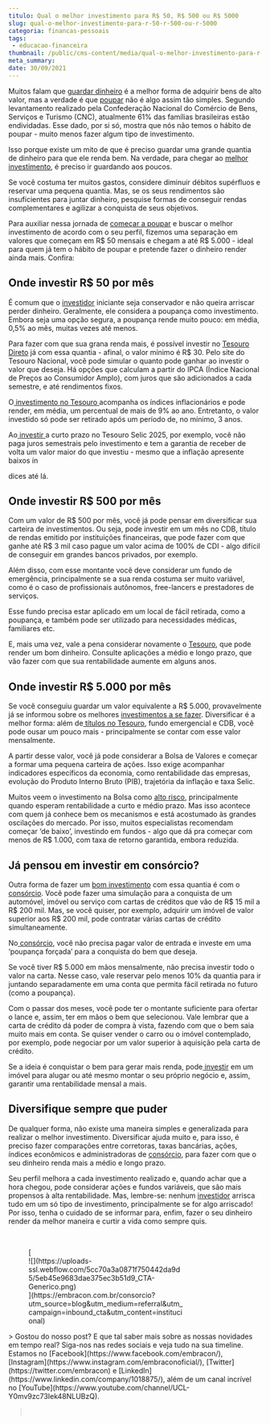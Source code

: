 ```yaml
---
titulo: Qual o melhor investimento para R$ 50, R$ 500 ou R$ 5000
slug: qual-o-melhor-investimento-para-r-50-r-500-ou-r-5000
categoria: financas-pessoais
tags:
 - educacao-financeira
thumbnail: /public/cms-content/media/qual-o-melhor-investimento-para-r-50-r-500-ou-r-5000.jpg
meta_summary: 
date: 30/09/2021
---
```

Muitos falam que [guardar dinheiro](https://www.embracon.com.br/blog/guardar-poupar-ou-investir-qual-a-diferenca-entre-os-termos) é a melhor forma de adquirir bens de alto valor, mas a verdade é que [poupar](https://www.embracon.com.br/blog/guardar-poupar-ou-investir-qual-a-diferenca-entre-os-termos) não é algo assim tão simples. Segundo levantamento realizado pela Confederação Nacional do Comércio de Bens, Serviços e Turismo (CNC), atualmente 61% das famílias brasileiras estão endividadas. Esse dado, por si só, mostra que nós não temos o hábito de poupar - muito menos fazer algum tipo de investimento.

Isso porque existe um mito de que é preciso guardar uma grande quantia de dinheiro para que ele renda bem. Na verdade, para chegar ao [melhor investimento](http://embracon.com.br/blog/8-motivos-que-comprovam-que-consorcio-e-investimento), é preciso ir guardando aos poucos.

Se você costuma ter muitos gastos, considere diminuir débitos supérfluos e reservar uma pequena quantia. Mas, se os seus rendimentos são insuficientes para juntar dinheiro, pesquise formas de conseguir rendas complementares e agilizar a conquista de seus objetivos.

Para auxiliar nessa jornada de [começar a poupar](https://www.embracon.com.br/blog/guardar-poupar-ou-investir-qual-a-diferenca-entre-os-termos) e buscar o melhor investimento de acordo com o seu perfil, fizemos uma separação em valores que começam em R$ 50 mensais e chegam a até R$ 5.000 - ideal para quem já tem o hábito de poupar e pretende fazer o dinheiro render ainda mais. Confira:

  
Onde investir R$ 50 por mês
------------------------------

É comum que o [investidor](https://www.embracon.com.br/blog/perfil-de-investidor-conheca-os-tipos-e-saiba-qual-e-o-seu) iniciante seja conservador e não queira arriscar perder dinheiro. Geralmente, ele considera a poupança como investimento. Embora seja uma opção segura, a poupança rende muito pouco: em média, 0,5% ao mês, muitas vezes até menos.

Para fazer com que sua grana renda mais, é possível investir no [Tesouro Direto](https://www.embracon.com.br/blog/tesouro-direto-guia-rapido-com-tudo-o-que-voce-precisa-saber) já com essa quantia - afinal, o valor mínimo é R$ 30. Pelo site do Tesouro Nacional, você pode simular o quanto pode ganhar ao investir o valor que deseja. Há opções que calculam a partir do IPCA (Índice Nacional de Preços ao Consumidor Amplo), com juros que são adicionados a cada semestre, e até rendimentos fixos.

O[ investimento no Tesouro ](https://www.embracon.com.br/blog/tesouro-direto-guia-rapido-com-tudo-o-que-voce-precisa-saber)acompanha os índices inflacionários e pode render, em média, um percentual de mais de 9% ao ano. Entretanto, o valor investido só pode ser retirado após um período de, no mínimo, 3 anos.

Ao[ investir ](https://www.embracon.com.br/blog/guardar-poupar-ou-investir-qual-a-diferenca-entre-os-termos)a curto prazo no Tesouro Selic 2025, por exemplo, você não paga juros semestrais pelo investimento e tem a garantia de receber de volta um valor maior do que investiu - mesmo que a inflação apresente baixos ín

dices até lá.

  
Onde investir R$ 500 por mês
-------------------------------

Com um valor de R$ 500 por mês, você já pode pensar em diversificar sua carteira de investimentos. Ou seja, pode investir em um mês no CDB, título de rendas emitido por instituições financeiras, que pode fazer com que ganhe até R$ 3 mil caso pague um valor acima de 100% de CDI - algo difícil de conseguir em grandes bancos privados, por exemplo.

Além disso, com esse montante você deve considerar um fundo de emergência, principalmente se a sua renda costuma ser muito variável, como é o caso de profissionais autônomos, free-lancers e prestadores de serviços.

Esse fundo precisa estar aplicado em um local de fácil retirada, como a poupança, e também pode ser utilizado para necessidades médicas, familiares etc.

E, mais uma vez, vale a pena considerar novamente o [Tesouro](https://www.embracon.com.br/blog/tesouro-direto-guia-rapido-com-tudo-o-que-voce-precisa-saber), que pode render um bom dinheiro. Consulte aplicações a médio e longo prazo, que vão fazer com que sua rentabilidade aumente em alguns anos.

Onde investir R$ 5.000 por mês
------------------------------

Se você conseguiu guardar um valor equivalente a R$ 5.000, provavelmente já se informou sobre os melhores [investimentos a se fazer](https://www.embracon.com.br/blog/investimentos-alto-risco-vale-a-pena). Diversificar é a melhor forma: além de<a href=""> títulos no Tesouro</a>, fundo emergencial e CDB, você pode ousar um pouco mais - principalmente se contar com esse valor mensalmente.

A partir desse valor, você já pode considerar a Bolsa de Valores e começar a formar uma pequena carteira de ações. Isso exige acompanhar indicadores específicos da economia, como rentabilidade das empresas, evolução do Produto Interno Bruto (PIB), trajetória da inflação e taxa Selic.

Muitos veem o investimento na Bolsa como [alto risco](https://www.embracon.com.br/blog/investimentos-alto-risco-vale-a-pena), principalmente quando esperam rentabilidade a curto e médio prazo. Mas isso acontece com quem já conhece bem os mecanismos e está acostumado às grandes oscilações do mercado. Por isso, muitos especialistas recomendam começar ‘de baixo’, investindo em fundos - algo que dá pra começar com menos de R$ 1.000, com taxa de retorno garantida, embora reduzida.

Já pensou em investir em consórcio?
-----------------------------------

Outra forma de fazer um [bom investimento](http://embracon.com.br/blog/8-motivos-que-comprovam-que-consorcio-e-investimento) com essa quantia é com o [consórcio](https://www.embracon.com.br/consorcio). Você pode fazer uma simulação para a conquista de um automóvel, imóvel ou serviço com cartas de créditos que vão de R$ 15 mil a R$ 200 mil. Mas, se você quiser, por exemplo, adquirir um imóvel de valor superior aos R$ 200 mil, pode contratar várias cartas de crédito simultaneamente.

No[ consórcio](https://www.embracon.com.br/consorcio), você não precisa pagar valor de entrada e investe em uma ‘poupança forçada’ para a conquista do bem que deseja.

Se você tiver R$ 5.000 em mãos mensalmente, não precisa investir todo o valor na carta. Nesse caso, vale reservar pelo menos 10% da quantia para ir juntando separadamente em uma conta que permita fácil retirada no futuro (como a poupança).

Com o passar dos meses, você pode ter o montante suficiente para ofertar o lance e, assim, ter em mãos o bem que selecionou. Vale lembrar que a carta de crédito dá poder de compra à vista, fazendo com que o bem saia muito mais em conta. Se quiser vender o carro ou o imóvel contemplado, por exemplo, pode negociar por um valor superior à aquisição pela carta de crédito.

Se a ideia é conquistar o bem para gerar mais renda, pode[ investir](https://www.embracon.com.br/blog/guardar-poupar-ou-investir-qual-a-diferenca-entre-os-termos) em um imóvel para alugar ou até mesmo montar o seu próprio negócio e, assim, garantir uma rentabilidade mensal a mais.

Diversifique sempre que puder
-----------------------------

De qualquer forma, não existe uma maneira simples e generalizada para realizar o melhor investimento. Diversificar ajuda muito e, para isso, é preciso fazer comparações entre corretoras, taxas bancárias, ações, índices econômicos e administradoras de [consórcio](https://www.embracon.com.br/consorcio), para fazer com que o seu dinheiro renda mais a médio e longo prazo.

Seu perfil melhora a cada investimento realizado e, quando achar que a hora chegou, pode considerar ações e fundos variáveis, que são mais propensos à alta rentabilidade. Mas, lembre-se: nenhum [investidor](https://www.embracon.com.br/blog/perfil-de-investidor-conheca-os-tipos-e-saiba-qual-e-o-seu) arrisca tudo em um só tipo de investimento, principalmente se for algo arriscado! Por isso, tenha o cuidado de se informar para, enfim, fazer o seu dinheiro render da melhor maneira e curtir a vida como sempre quis.

‍

<figure class="w-richtext-figure-type-image w-richtext-align-center" style="max-width:310px">[<div>![](https://uploads-ssl.webflow.com/5cc70a3a0871f750442da9d5/5eb45e9683dae375ec3b51d9_CTA-Generico.png)</div>](https://embracon.com.br/consorcio?utm_source=blog&utm_medium=referral&utm_campaign=inbound_cta&utm_content=institucional)</figure>> Gostou do nosso post? E que tal saber mais sobre as nossas novidades em tempo real? Siga-nos nas redes sociais e veja tudo na sua timeline. Estamos no [Facebook](https://www.facebook.com/embracon/), [Instagram](https://www.instagram.com/embraconoficial/), [Twitter](https://twitter.com/embracon) e [LinkedIn](https://www.linkedin.com/company/1018875/), além de um canal incrível no [YouTube](https://www.youtube.com/channel/UCL-Y0mv9zc73Iek48NLUBzQ).

> ‍
